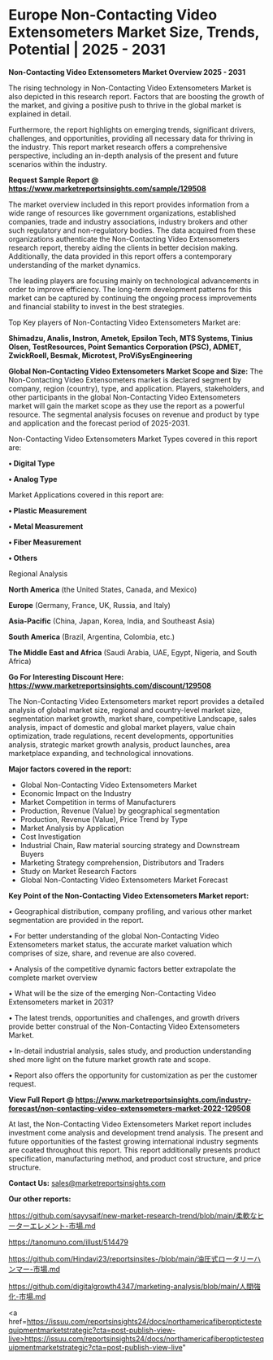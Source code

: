 # Europe Non-Contacting Video Extensometers Market Size, Trends, Potential | 2025 - 2031

<Strong> Non-Contacting Video Extensometers Market Overview 2025 - 2031</strong>

The rising technology in Non-Contacting Video Extensometers Market is also depicted in this research report. Factors that are boosting the growth of the market, and giving a positive push to thrive in the global market is explained in detail.

Furthermore, the report highlights on emerging trends, significant drivers, challenges, and opportunities, providing all necessary data for thriving in the industry. This report market research offers a comprehensive perspective, including an in-depth analysis of the present and future scenarios within the industry.

<strong>Request Sample Report @ <a href=https://www.marketreportsinsights.com/sample/129508>https://www.marketreportsinsights.com/sample/129508</a></strong>

The market overview included in this report provides information from a wide range of resources like government organizations, established companies, trade and industry associations, industry brokers and other such regulatory and non-regulatory bodies. The data acquired from these organizations authenticate the Non-Contacting Video Extensometers research report, thereby aiding the clients in better decision making. Additionally, the data provided in this report offers a contemporary understanding of the market dynamics.

The leading players are focusing mainly on technological advancements in order to improve efficiency. The long-term development patterns for this market can be captured by continuing the ongoing process improvements and financial stability to invest in the best strategies.

Top Key players of Non-Contacting Video Extensometers Market are:

<strong>Shimadzu, Analis, Instron, Ametek, Epsilon Tech, MTS Systems, Tinius Olsen, TestResources, Point Semantics Corporation (PSC), ADMET, ZwickRoell, Besmak, Microtest, ProViSysEngineering</strong>

<strong><b>Global Non-Contacting Video Extensometers Market Scope and Size:</b></strong>
The Non-Contacting Video Extensometers market is declared segment by company, region (country), type, and application. Players, stakeholders, and other participants in the global Non-Contacting Video Extensometers market will gain the market scope as they use the report as a powerful resource. The segmental analysis focuses on revenue and product by type and application and the forecast period of 2025-2031.

Non-Contacting Video Extensometers Market Types covered in this report are:

<strong>• Digital Type

• Analog Type</strong>

Market Applications covered in this report are:

<strong>• Plastic Measurement

• Metal Measurement

• Fiber Measurement

• Others</strong> 

Regional Analysis

<strong>North America</strong> (the United States, Canada, and Mexico)

<strong>Europe</strong> (Germany, France, UK, Russia, and Italy)

<strong>Asia-Pacific</strong> (China, Japan, Korea, India, and Southeast Asia)

<strong>South America</strong> (Brazil, Argentina, Colombia, etc.)

<strong>The Middle East and Africa</strong> (Saudi Arabia, UAE, Egypt, Nigeria, and South Africa)

<strong>Go For Interesting Discount Here: <a href=https://www.marketreportsinsights.com/discount/129508>https://www.marketreportsinsights.com/discount/129508</a></strong>

The Non-Contacting Video Extensometers market report provides a detailed analysis of global market size, regional and country-level market size, segmentation market growth, market share, competitive Landscape, sales analysis, impact of domestic and global market players, value chain optimization, trade regulations, recent developments, opportunities analysis, strategic market growth analysis, product launches, area marketplace expanding, and technological innovations.

<strong><b>Major factors covered in the report:</b></strong>
<ul>
  <li>Global Non-Contacting Video Extensometers Market </li>
  <li>Economic Impact on the Industry</li>
  <li>Market Competition in terms of Manufacturers</li>
  <li>Production, Revenue (Value) by geographical segmentation</li>
  <li>Production, Revenue (Value), Price Trend by Type</li>
  <li>Market Analysis by Application</li>
  <li>Cost Investigation</li>
  <li>Industrial Chain, Raw material sourcing strategy and Downstream Buyers</li>
  <li>Marketing Strategy comprehension, Distributors and Traders</li>
  <li>Study on Market Research Factors</li>
  <li>Global Non-Contacting Video Extensometers Market Forecast</li>
</ul>

<strong><b>Key Point of the Non-Contacting Video Extensometers Market report:</b></strong>

• Geographical distribution, company profiling, and various other market segmentation are provided in the report.

• For better understanding of the global Non-Contacting Video Extensometers market status, the accurate market valuation which comprises of size, share, and revenue are also covered.

• Analysis of the competitive dynamic factors better extrapolate the complete market overview

• What will be the size of the emerging Non-Contacting Video Extensometers market in 2031?

• The latest trends, opportunities and challenges, and growth drivers provide better construal of the Non-Contacting Video Extensometers Market.

• In-detail industrial analysis, sales study, and production understanding shed more light on the future market growth rate and scope.

• Report also offers the opportunity for customization as per the customer request.

<strong><b>View Full Report @ <a href=https://www.marketreportsinsights.com/industry-forecast/non-contacting-video-extensometers-market-2022-129508>https://www.marketreportsinsights.com/industry-forecast/non-contacting-video-extensometers-market-2022-129508</a></b></strong>


At last, the Non-Contacting Video Extensometers Market report includes investment come analysis and development trend analysis. The present and future opportunities of the fastest growing international industry segments are coated throughout this report. This report additionally presents product specification, manufacturing method, and product cost structure, and price structure.

<strong>Contact Us:</strong>
sales@marketreportsinsights.com

<strong>Our other reports:</strong>

<a href=https://github.com/sayysaif/new-market-research-trend/blob/main/柔軟なヒーターエレメント-市場.md>https://github.com/sayysaif/new-market-research-trend/blob/main/柔軟なヒーターエレメント-市場.md</a>

<a href=https://tanomuno.com/illust/514479>https://tanomuno.com/illust/514479</a>

<a href=https://github.com/Hindavi23/reportsinsites-/blob/main/油圧式ロータリーハンマー-市場.md>https://github.com/Hindavi23/reportsinsites-/blob/main/油圧式ロータリーハンマー-市場.md</a>

<a href=https://github.com/digitalgrowth4347/marketing-analysis/blob/main/人間強化-市場.md>https://github.com/digitalgrowth4347/marketing-analysis/blob/main/人間強化-市場.md</a>

<a href=https://issuu.com/reportsinsights24/docs/northamericafiberoptictestequipmentmarketstrategic?cta=post-publish-view-live>https://issuu.com/reportsinsights24/docs/northamericafiberoptictestequipmentmarketstrategic?cta=post-publish-view-live</a>"
